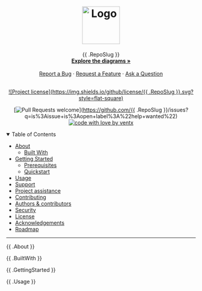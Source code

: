 <h1 align="center">
  <a href="https://github.com/{{ .RepoSlug }}">
    <!-- Please provide path to your logo here -->
    <img src="docs/images/logo.svg" alt="Logo" width="100" height="100">
  </a>
</h1>

<div align="center">
  {{ .RepoSlug }}
  <br />
  <a href="#about"><strong>Explore the diagrams »</strong></a>
  <br />
  <br />
  <a href="https://github.com/{{ .RepoSlug }}/issues/new?assignees=&labels=bug&template=01_BUG_REPORT.md&title=bug%3A+">Report a Bug</a>
  ·
  <a href="https://github.com/{{ .RepoSlug }}/issues/new?assignees=&labels=enhancement&template=02_FEATURE_REQUEST.md&title=feat%3A+">Request a Feature</a>
  ·
  <a href="https://github.com/{{ .RepoSlug }}/issues/new?assignees=&labels=question&template=04_SUPPORT_QUESTION.md&title=support%3A+">Ask a Question</a>
</div>

<div align="center">
<br />

[![Project license](https://img.shields.io/github/license/{{ .RepoSlug }}.svg?style=flat-square)](LICENSE)

[![Pull Requests welcome](https://img.shields.io/badge/PRs-welcome-ff69b4.svg?style=flat-square)](https://github.com/{{ .RepoSlug }}/issues?q=is%3Aissue+is%3Aopen+label%3A%22help+wanted%22)
[![code with love by ventx](https://img.shields.io/badge/%3C%2F%3E%20with%20♥%20by-ventx-blue)](https://github.com/ventx)

</div>

<details open="open">
<summary>Table of Contents</summary>

- [About](#about)
  - [Built With](#built-with)
- [Getting Started](#getting-started)
  - [Prerequisites](#prerequisites)
  - [Quickstart](#quickstart)
- [Usage](#usage)
- [Support](#support)
- [Project assistance](#project-assistance)
- [Contributing](#contributing)
- [Authors & contributors](#authors--contributors)
- [Security](#security)
- [License](#license)
- [Acknowledgements](#acknowledgements)
- [Roadmap](#roadmap)

</details>

---

{{ .About }}

{{ .BuiltWith }}

{{ .GettingStarted }}

{{ .Usage }}
